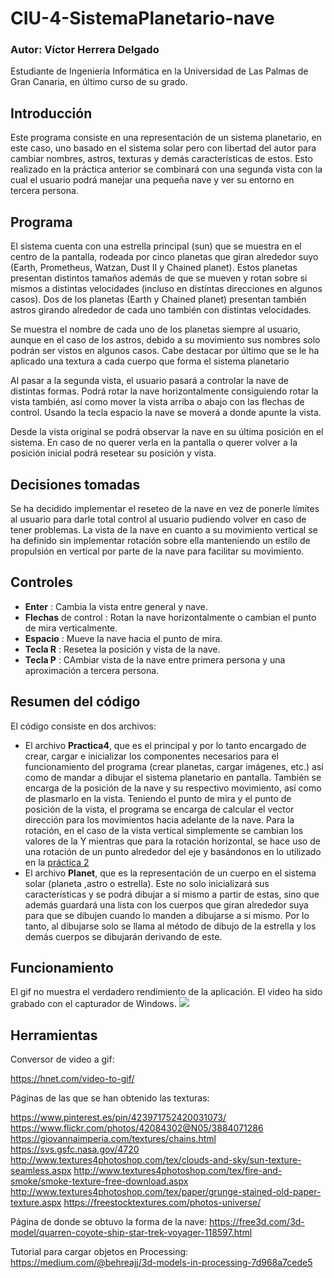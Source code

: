 # CIU-4-SistemaPlanetario-nave

### Autor: Víctor Herrera Delgado
Estudiante de Ingeniería Informática en la Universidad de Las Palmas de Gran Canaria, en último curso de su grado.



## Introducción 

Este programa consiste en una representación de un sistema planetario, en este caso, uno basado en el sistema solar pero con libertad del autor para cambiar nombres, astros, texturas y demás características de estos. Esto realizado en la práctica anterior se combinará con una segunda vista con la cual el usuario podrá manejar una pequeña nave y ver su entorno en tercera persona.

## Programa
El sistema cuenta con una estrella principal (sun) que se muestra en el centro de la pantalla, rodeada por cinco planetas que giran alrededor suyo (Earth, Prometheus, Watzan, Dust II y Chained planet). Estos planetas presentan distintos tamaños además de que se mueven y rotan sobre si mismos a distintas velocidades (incluso en distintas direcciones en algunos casos). 
Dos de los planetas (Earth y Chained planet) presentan también astros girando alrededor de cada uno también con distintas velocidades.

Se muestra el nombre de cada uno de los planetas siempre al usuario, aunque en el caso de los astros, debido a su movimiento sus nombres solo podrán ser vistos en algunos casos.
Cabe destacar por último que se le ha aplicado una textura a cada cuerpo que forma el sistema planetario

Al pasar a la segunda vista, el usuario pasará a controlar la nave de distintas formas. Podrá rotar la nave horizontalmente consiguiendo rotar la vista también, así como mover la vista arriba o abajo con las flechas de control. Usando la tecla espacio la nave se moverá a donde apunte la vista.

Desde la vista original se podrá observar la nave en su última posición en el sistema. En caso de no querer verla en la pantalla o querer volver a la posición inicial podrá resetear su posición y vista.

## Decisiones tomadas
Se ha decidido implementar el reseteo de la nave en vez de ponerle límites al usuario para darle total control al usuario pudiendo volver en caso de tener problemas.
La vista de la nave en cuanto a su movimiento vertical se ha definido sin implementar rotación sobre ella manteniendo un estilo de propulsión en vertical por parte de la nave para facilitar su movimiento.

## Controles
- **Enter** : Cambia la vista entre general y nave.
- **Flechas** de control : Rotan la nave horizontalmente o cambian el punto de mira verticalmente.
- **Espacio** : Mueve la nave hacia el punto de mira.
- **Tecla R** : Resetea la posición y vista de la nave.
- **Tecla P** : CAmbiar vista de la nave entre primera persona y una aproximación a tercera persona.

## Resumen del código
El código consiste en dos archivos:

- El archivo **Practica4**, que es el principal y por lo tanto encargado de crear, cargar e inicializar los componentes necesarios para el funcionamiento del programa (crear planetas, cargar imágenes, etc.) así como de mandar a dibujar el sistema planetario en pantalla. También se encarga de la posición de la nave y su respectivo movimiento, así como de plasmarlo en la vista.
Teniendo el punto de mira y el punto de posición de la vista, el programa se encarga de calcular el vector dirección para los movimientos hacia adelante de la nave. Para la rotación, en el caso de la vista vertical simplemente se cambian los valores de la Y mientras que para la rotación horizontal, se hace uso de una rotación de un punto alrededor del eje y basándonos en lo utilizado en la [práctica 2](https://github.com/VictorHerreraDelgado/CIU-2-Generador3D)
- El archivo **Planet**, que es la representación de un cuerpo en el sistema solar (planeta ,astro o estrella). Este no solo inicializará sus características y se podrá dibujar a sí mismo a partir de estas, sino que además guardará una lista con los cuerpos que giran alrededor suya para que se dibujen cuando lo manden a dibujarse a si mismo.
Por lo tanto, al dibujarse solo se llama al método de dibujo de la estrella y los demás cuerpos se dibujarán derivando de este.

## Funcionamiento
El gif no muestra el verdadero rendimiento de la aplicación. El video ha sido grabado con el capturador de Windows.
![](Practica4.gif)

## Herramientas

Conversor de video a gif:

https://hnet.com/video-to-gif/


Páginas de las que se han obtenido las texturas:

https://www.pinterest.es/pin/423971752420031073/   
https://www.flickr.com/photos/42084302@N05/3884071286   
https://giovannaimperia.com/textures/chains.html     
https://svs.gsfc.nasa.gov/4720  
http://www.textures4photoshop.com/tex/clouds-and-sky/sun-texture-seamless.aspx
http://www.textures4photoshop.com/tex/fire-and-smoke/smoke-texture-free-download.aspx
http://www.textures4photoshop.com/tex/paper/grunge-stained-old-paper-texture.aspx
https://freestocktextures.com/photos-universe/

Página de donde se obtuvo la forma de la nave:
https://free3d.com/3d-model/quarren-coyote-ship-star-trek-voyager-118597.html

Tutorial para cargar objetos en Processing:
https://medium.com/@behreajj/3d-models-in-processing-7d968a7cede5
